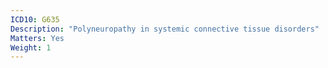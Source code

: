 ```yaml
---
ICD10: G635
Description: "Polyneuropathy in systemic connective tissue disorders"
Matters: Yes
Weight: 1
---
```


